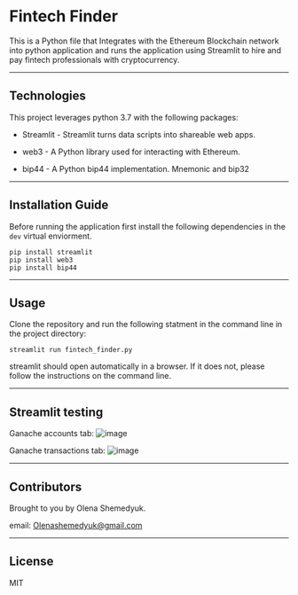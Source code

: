 # Fintech Finder
This is a Python file that Integrates with the Ethereum Blockchain network into python application and runs the application using Streamlit to hire and pay fintech professionals with cryptocurrency.

---

## Technologies

This project leverages python 3.7 with the following packages:

* Streamlit - Streamlit turns data scripts into shareable web apps.

* web3 - A Python library used for interacting with Ethereum. 

* bip44 - A Python bip44 implementation. Mnemonic and bip32

---

## Installation Guide

Before running the application first install the following dependencies in the ```dev``` virtual enviorment. 

```
pip install streamlit
pip install web3
pip install bip44
```

---

## Usage 

Clone the repository and run the following statment in the command line in the project directory: 

```streamlit run fintech_finder.py```

streamlit should open automatically in a browser. If it does not, please follow the instructions on the command line.

---

## Streamlit testing

Ganache accounts tab:
![image](https://github.com/Oleener/Challenge_19_fintech_finder/blob/main/Directions/1.png)

Ganache transactions tab:
![image](https://github.com/Oleener/Challenge_19_fintech_finder/blob/main/Directions/2.png)

---

## Contributors

Brought to you by Olena Shemedyuk.

email: Olenashemedyuk@gmail.com

---

## License

MIT
